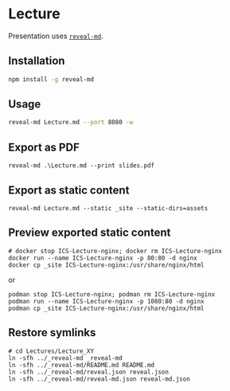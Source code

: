 # Lecture

Presentation uses [`reveal-md`](https://github.com/webpro/reveal-md).

## Installation

```bash
npm install -g reveal-md
```

## Usage

```bash
reveal-md Lecture.md --port 8080 -w
```

## Export as PDF

```
reveal-md .\Lecture.md --print slides.pdf
```

## Export as static content

```
reveal-md Lecture.md --static _site --static-dirs=assets
```

## Preview exported static content

```
# docker stop ICS-Lecture-nginx; docker rm ICS-Lecture-nginx
docker run --name ICS-Lecture-nginx -p 80:80 -d nginx
docker cp _site ICS-Lecture-nginx:/usr/share/nginx/html
```

or

```
podman stop ICS-Lecture-nginx; podman rm ICS-Lecture-nginx
podman run --name ICS-Lecture-nginx -p 1080:80 -d nginx
podman cp _site ICS-Lecture-nginx:/usr/share/nginx/html
```

## Restore symlinks

```
# cd Lectures/Lecture_XY
ln -sfh ../_reveal-md _reveal-md
ln -sfh ../_reveal-md/README.md README.md
ln -sfh ../_reveal-md/reveal.json reveal.json
ln -sfh ../_reveal-md/reveal-md.json reveal-md.json 
```